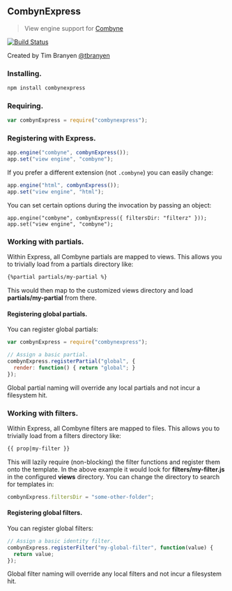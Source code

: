 CombynExpress
-------------

> View engine support for [Combyne](https://github.com/tbranyen/combyne)

[![Build Status](https://travis-ci.org/tbranyen/combynexpress.png?branch=master)](https://travis-ci.org/tbranyen/combynexpress)

Created by Tim Branyen [@tbranyen](http://twitter.com/tbranyen)

### Installing. ###

``` bash
npm install combynexpress
```

### Requiring. ###

``` javascript
var combynExpress = require("combynexpress");
```

### Registering with Express. ###

``` javascript
app.engine("combyne", combynExpress());
app.set("view engine", "combyne");
```

If you prefer a different extension (not `.combyne`) you can easily change:

``` javascript
app.engine("html", combynExpress());
app.set("view engine", "html");
```

You can set certain options during the invocation by passing an object:

``` javsacript
app.engine("combyne", combynExpress({ filtersDir: "filterz" }));
app.set("view engine", "combyne");
```

### Working with partials. ###

Within Express, all Combyne partials are mapped to views.  This allows you to
trivially load from a partials directory like:

``` html
{%partial partials/my-partial %}
```

This would then map to the customized views directory and load
**partials/my-partial** from there.

#### Registering global partials. ####

You can register global partials:

``` javascript
var combynExpress = require("combynexpress");

// Assign a basic partial.
combynExpress.registerPartial("global", {
  render: function() { return "global"; }
});
```

Global partial naming will override any local partials and not incur a
filesystem hit.

### Working with filters. ###

Within Express, all Combyne filters are mapped to files.  This allows you to
trivially load from a filters directory like:

``` html
{{ prop|my-filter }}
```

This will lazily require (non-blocking) the filter functions and register them
onto the template.  In the above example it would look for
**filters/my-filter.js** in the configured **views** directory.  You can change
the directory to search for templates in:

``` javascript
combynExpress.filtersDir = "some-other-folder";
```

#### Registering global filters. ####

You can register global filters:

``` javascript
// Assign a basic identity filter.
combynExpress.registerFilter("my-global-filter", function(value) {
  return value;
});
```

Global filter naming will override any local filters and not incur a filesystem
hit.
